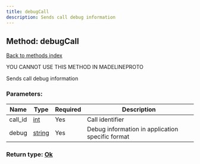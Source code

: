 ```yaml
---
title: debugCall
description: Sends call debug information
---
```

## Method: debugCall  
[Back to methods index](index.md)


YOU CANNOT USE THIS METHOD IN MADELINEPROTO


Sends call debug information

### Parameters:

| Name     |    Type       | Required | Description |
|----------|---------------|----------|-------------|
|call\_id|[int](../types/int.md) | Yes|Call identifier|
|debug|[string](../types/string.md) | Yes|Debug information in application specific format|


### Return type: [Ok](../types/Ok.md)

